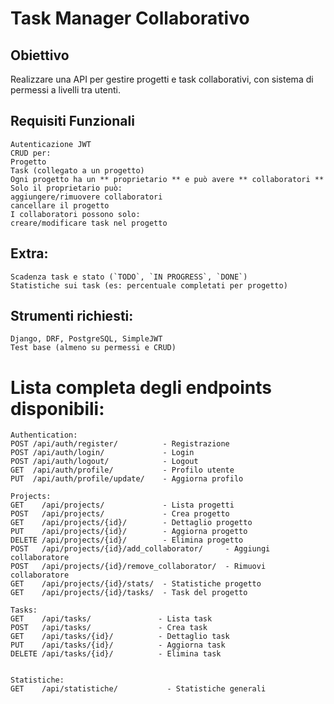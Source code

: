 # Task Manager Collaborativo

## Obiettivo

Realizzare una API per gestire progetti e task collaborativi, con sistema di permessi a livelli tra utenti.

## Requisiti Funzionali

```
Autenticazione JWT
CRUD per:
Progetto
Task (collegato a un progetto)
Ogni progetto ha un ** proprietario ** e può avere ** collaboratori **
Solo il proprietario può:
aggiungere/rimuovere collaboratori
cancellare il progetto
I collaboratori possono solo:
creare/modificare task nel progetto
```
## Extra:

```
Scadenza task e stato (`TODO`, `IN PROGRESS`, `DONE`)
Statistiche sui task (es: percentuale completati per progetto)
```
## Strumenti richiesti:

```
Django, DRF, PostgreSQL, SimpleJWT
Test base (almeno su permessi e CRUD)
```

# Lista completa degli endpoints disponibili:
```
Authentication:
POST /api/auth/register/          - Registrazione
POST /api/auth/login/             - Login
POST /api/auth/logout/            - Logout
GET  /api/auth/profile/           - Profilo utente
PUT  /api/auth/profile/update/    - Aggiorna profilo

Projects:
GET    /api/projects/             - Lista progetti
POST   /api/projects/             - Crea progetto
GET    /api/projects/{id}/        - Dettaglio progetto
PUT    /api/projects/{id}/        - Aggiorna progetto
DELETE /api/projects/{id}/        - Elimina progetto
POST   /api/projects/{id}/add_collaborator/     - Aggiungi collaboratore
POST   /api/projects/{id}/remove_collaborator/  - Rimuovi collaboratore
GET    /api/projects/{id}/stats/  - Statistiche progetto
GET    /api/projects/{id}/tasks/  - Task del progetto

Tasks:
GET    /api/tasks/               - Lista task
POST   /api/tasks/               - Crea task
GET    /api/tasks/{id}/          - Dettaglio task
PUT    /api/tasks/{id}/          - Aggiorna task
DELETE /api/tasks/{id}/          - Elimina task


Statistiche:
GET    /api/statistiche/           - Statistiche generali
```
